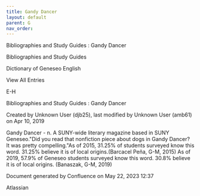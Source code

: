 ```yaml
---
title: Gandy Dancer
layout: default
parent: G
nav_order:
---
```


Bibliographies and Study Guides : Gandy Dancer

Bibliographies and Study Guides

Dictionary of Geneseo English

View All Entries

E-H

Bibliographies and Study Guides : Gandy Dancer

Created by  Unknown User (djb25), last modified by  Unknown User (amb61) on Apr 10, 2019

Gandy Dancer - n. A SUNY-wide literary magazine based in SUNY Geneseo.&quot;Did you read that nonfiction piece about dogs in Gandy Dancer? It was pretty compelling.&quot;As of 2015, 31.25% of students surveyed know this word. 31.25% believe it is of local origins.(Barcacel Peña, G-M, 2015) As of 2019, 57.9% of Geneseo students surveyed know this word. 30.8% believe it is of local origins. (Banaszak, G-M, 2019)

Document generated by Confluence on May 22, 2023 12:37

Atlassian
